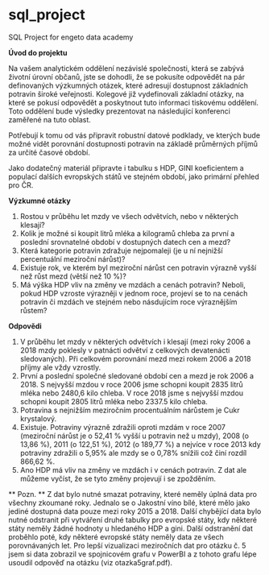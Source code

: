 ﻿# sql_project
SQL Project for engeto data academy 

**Úvod do projektu**

Na vašem analytickém oddělení nezávislé společnosti, která se zabývá životní úrovní občanů, jste se dohodli, že se pokusíte odpovědět na pár definovaných výzkumných otázek, které adresují dostupnost základních potravin široké veřejnosti. Kolegové již vydefinovali základní otázky, na které se pokusí odpovědět a poskytnout tuto informaci tiskovému oddělení. Toto oddělení bude výsledky prezentovat na následující konferenci zaměřené na tuto oblast.

Potřebují k tomu od vás připravit robustní datové podklady, ve kterých bude možné vidět porovnání dostupnosti potravin na základě průměrných příjmů za určité časové období.

Jako dodatečný materiál připravte i tabulku s HDP, GINI koeficientem a populací dalších evropských států ve stejném období, jako primární přehled pro ČR.

**Výzkumné otázky**

1. Rostou v průběhu let mzdy ve všech odvětvích, nebo v některých klesají?
2. Kolik je možné si koupit litrů mléka a kilogramů chleba za první a poslední srovnatelné období v dostupných datech cen a mezd?
3. Která kategorie potravin zdražuje nejpomaleji (je u ní nejnižší percentuální meziroční nárůst)?
4. Existuje rok, ve kterém byl meziroční nárůst cen potravin výrazně vyšší než růst mezd (větší než 10 %)?
5. Má výška HDP vliv na změny ve mzdách a cenách potravin? Neboli, pokud HDP vzroste výrazněji v jednom roce, projeví se to na cenách potravin či mzdách ve stejném nebo násdujícím roce výraznějším růstem?

**Odpovědi**

1. V průběhu let mzdy v některých odvětvích i klesají (mezi roky 2006 a 2018 mzdy poklesly v patnácti odvětví z celkových devatenácti sledovaných). Při celkovém porovnání mezd mezi rokem 2006 a 2018 příjmy ale vždy vzrostly.
2. První a poslední společné sledované období cen a mezd je rok 2006 a 2018. S nejvyšší mzdou v roce 2006 jsme schopni koupit 2835 litrů mléka nebo 2480,6 kilo chleba. V roce 2018 jsme s nejvyšší mzdou schopni koupit 2805 litrů mléka nebo 2337.5 kilo chleba.
3. Potravina s nejnižším meziročním procentuálním nárůstem je Cukr krystalový.
4. Existuje. Potraviny výrazně zdražili oproti mzdám v roce 2007 (meziroční nárůst je o 52,41 % vyšší u potravin než u mzdy), 2008 (o 13,86 %), 2011 (o 122,51 %), 2012 (o 189,77 %) a nejvíce v roce 2013 kdy potraviny zdražili o 5,95% ale mzdy se o 0,78% snížili což činí rozdíl 866,62 %.  
5. Ano HDP má vliv na změny ve mzdách i v cenách potravin. Z dat ale můžeme vyčíst, že se tyto změny projevují i se zpožděním. 

** Pozn. **
Z dat bylo nutné smazat potraviny, které neměly úplná data pro všechny zkoumané roky. Jednalo se o Jakostní víno bílé, které mělo jako jediné dostupná data pouze mezi roky 2015 a 2018.
Další chybějící data bylo nutné odstranit při vytváření druhé tabulky pro evropské státy, kdy některé státy neměly žádné hodnoty u hledaného HDP a gini. Další odstranění dat proběhlo poté, kdy některé evropské státy neměly data ze všech porovnávaných let. 
Pro lepší vizualizaci meziročních dat pro otázku č. 5 jsem si data zobrazil ve spojnicovém grafu v PowerBI a z tohoto grafu lépe usoudil odpověď na otázku (viz otazka5graf.pdf).
